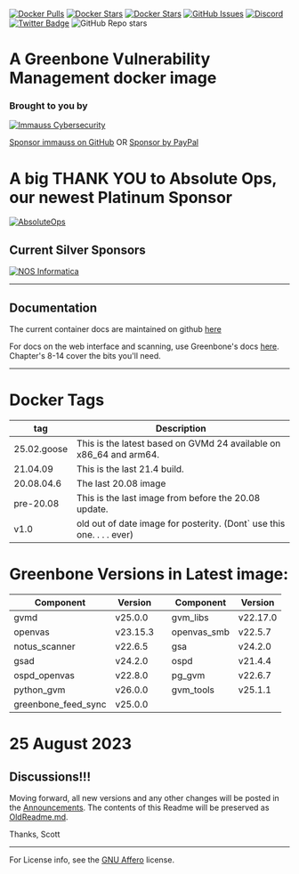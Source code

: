 [![Docker Pulls](https://img.shields.io/docker/pulls/immauss/openvas.svg)](https://hub.docker.com/r/immauss/openvas/)
[![Docker Stars](https://img.shields.io/docker/stars/immauss/openvas?style=flat)](https://hub.docker.com/r/immauss/openvas/)
[![Docker Stars](https://img.shields.io/docker/image-size/immauss/openvas.svg?maxAge=2592000)](https://hub.docker.com/r/immauss/openvas/)
[![GitHub Issues](https://img.shields.io/github/issues-raw/immauss/openvas.svg)](https://github.com/immauss/openvas/issues)
[![Discord](https://img.shields.io/discord/809911669634498596?label=Discord&logo=discord)](https://discord.gg/DtGpGFf7zV)
[![Twitter Badge](https://badgen.net/badge/icon/twitter?icon=twitter&label)](https://twitter.com/immauss)
![GitHub Repo stars](https://img.shields.io/github/stars/immauss/openvas?style=social)

# A Greenbone Vulnerability Management docker image
### Brought to you by ###
[![Immauss Cybersecurity](https://github.com/immauss/openvas/raw/master/images/ics-hz.png)](https://www.immauss.com "Immauss Cybersecurity")

[Sponsor immauss on GitHub](https://github.com/sponsors/immauss)
OR
[Sponsor by PayPal](https:/www.immauss.com/container_subscriptions)

# A big THANK YOU to Absolute Ops, our newest Platinum Sponsor

[![AbsoluteOps](https://raw.githubusercontent.com/immauss/openvas/master/images/absolute-ops.png)](https://www.absoluteops.com/ "AbsoluteOps") 

## Current Silver Sponsors ##
[![NOS Informatica](https://raw.githubusercontent.com/immauss/openvas/master/images/NOSinformatica.png)](https://nosinformatica.com/ "NOS Informatica")
- - - -
## Documentation ##
The current container docs are maintained on github [here](https://immauss.github.io/openvas/)

For docs on the web interface and scanning, use Greenbone's docs [here](https://docs.greenbone.net/GSM-Manual/gos-22.04/en/). Chapter's 8-14 cover the bits you'll need.
- - - -

# Docker Tags  #
tag              | Description
----------------|-------------------------------------------------------------------
25.02.goose | This is the latest based on GVMd 24 available on x86_64 and arm64.
21.04.09 | This is the last 21.4 build.  
20.08.04.6 | The last 20.08 image
pre-20.08   | This is the last image from before the 20.08 update. 
v1.0             | old out of date image for posterity. (Dont` use this one. . . . ever)

# Greenbone Versions in Latest image: #
Component | Version | | Component | Version
----------|----------|-|----------|---------
| gvmd | v25.0.0 | | gvm_libs | v22.17.0 |
| openvas | v23.15.3 | | openvas_smb | v22.5.7 |
| notus_scanner | v22.6.5 | | gsa | v24.2.0 |
| gsad | v24.2.0 | | ospd | v21.4.4 |
| ospd_openvas | v22.8.0 | | pg_gvm | v22.6.7 |
| python_gvm | v26.0.0 | | gvm_tools | v25.1.1 |
| greenbone_feed_sync | v25.0.0 |

# 25 August 2023 #
## Discussions!!! ##

Moving forward, all new versions and any other changes will be posted in the [Announcements](https://github.com/immauss/openvas/discussions). The contents of this Readme will be preserved as [OldReadme.md](https://github.com/immauss/openvas/OldReadme.md). 

Thanks,
Scott

- - - -




For License info, see the [GNU Affero](https://github.com/immauss/openvas/blob/master/LICENSE) license.

